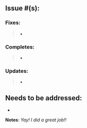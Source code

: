 ## Issue #(s): 
> 

### Fixes: 
> - 
### Completes:
> - 
### Updates:
> - 

## Needs to be addressed:
- 

**Notes**:
_Yay! I did a great job!!_
